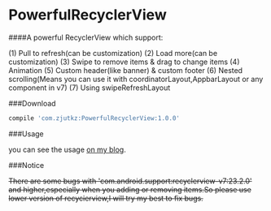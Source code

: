 # PowerfulRecyclerView

####A powerful RecyclerView which support:

(1) Pull to refresh(can be customization)
(2) Load more(can be customization)
(3) Swipe to remove items & drag to change items
(4) Animation
(5) Custom header(like banner) & custom footer
(6) Nested scrolling(Means you can use it with coordinatorLayout,AppbarLayout or any component in v7)
(7) Using swipeRefreshLayout



###Download

```groovy
compile 'com.zjutkz:PowerfulRecyclerView:1.0.0'
```



###Usage

you can see the usage [on my blog](http://zjutkz.net/2016/03/29/重复造轮子也是有意义的！PowerfulRecyclerView使用指导和源码分析/).



###Notice

~~There are some bugs with  'com.android.support:recyclerview-v7:23.2.0' and higher,especially when you adding or removing items.So please use lower version of recycierview,I will try my best to fix bugs.~~

